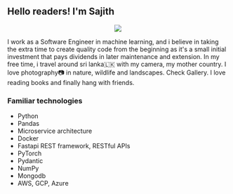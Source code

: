 ## Hello readers! I'm Sajith

<p align="center">
  <img src="gify.gif">
</p>

I work as a Software Engineer in machine learning, and i believe in taking the extra time to create quality code from the beginning as it's a small initial investment that pays dividends in later maintenance and extension.
In my free time, i travel around sri lanka🇱🇰 with my camera, my mother country. I love photography📷 in nature, wildlife and landscapes. Check Gallery. I love reading books and finally hang with friends.


### Familiar technologies

- Python
- Pandas
- Microservice architecture
- Docker
- Fastapi REST framework, RESTful APIs
- PyTorch
- Pydantic
- NumPy
- Mongodb
- AWS, GCP, Azure
